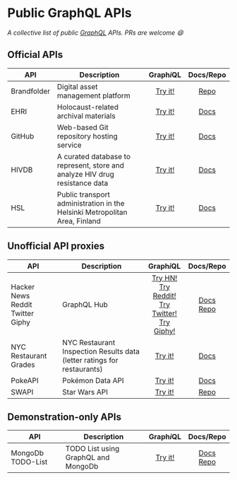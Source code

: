 # Public GraphQL APIs

*A collective list of public [GraphQL](http://graphql.org/) APIs. PRs are welcome :smile:*

## Official APIs

| API | Description | Graph*i*QL | Docs/Repo 
| --- | ----------- | :--------: | :-: |
| Brandfolder | Digital asset management platform | [Try it!](https://graphql.brandfolder.com/) | [Repo](https://github.com/brandfolder/graphqlify) 
| EHRI | Holocaust-related archival materials | [Try it!](https://portal.ehri-project.eu/api/graphql/ui) | [Docs](https://portal.ehri-project.eu/api/graphql)
| GitHub | Web-based Git repository hosting service | [Try it!](https://developer.github.com/early-access/graphql/explorer/) | [Docs](https://developer.github.com/early-access/graphql/explorer/)
| HIVDB | A curated database to represent, store and analyze HIV drug resistance data | [Try it!](https://hivdb.stanford.edu/page/graphiql/) | [Docs](https://hivdb.stanford.edu/page/webservice/)
| HSL | Public transport administration in the Helsinki Metropolitan Area, Finland | [Try it!](http://dev.hsl.fi/graphql/console/) | [Docs](http://dev.hsl.fi/)

## Unofficial API proxies

| API | Description | Graph*i*QL | Docs/Repo 
| --- | ----------- | :--------: | :-: |
| Hacker News<br>Reddit<br>Twitter<br>Giphy | GraphQL Hub | [Try HN!](https://www.graphqlhub.com/playground/hn2)<br>[Try Reddit!](https://www.graphqlhub.com/playground/reddit)<br>[Try Twitter!](https://www.graphqlhub.com/playground/twitter)<br>[Try Giphy!](https://www.graphqlhub.com/playground/giphy) | [Docs](https://www.graphqlhub.com/)<br>[Repo](https://github.com/clayallsopp/graphqlhub)
| NYC Restaurant Grades |  NYC Restaurant Inspection Results data (letter ratings for restaurants) | [Try it!](http://nyc-restaurant-grades.com/) | [Docs](https://github.com/bswinnerton/nyc-restaurant-grades)
| PokeAPI | Pokémon Data API | [Try it!](https://pokeapi-graphiql.herokuapp.com/) | [Docs](http://pokeapi.co/about/)
| SWAPI | Star Wars API	| [Try it!](http://graphql-swapi.parseapp.com/) | [Repo](https://github.com/graphql/swapi-graphql)

## Demonstration-only APIs

| API | Description | Graph*i*QL | Docs/Repo 
| --- | ----------- | :--------: | :-: |
| MongoDb TODO-List | TODO List using GraphQL and MongoDb	| [Try it!](https://todo-mongo-graphql-server.herokuapp.com/) | [Docs](https://www.compose.com/articles/using-graphql-with-mongodb/)<br>[Repo](https://github.com/igorlima/todo-mongo-graphql-server)

